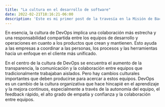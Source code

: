 ```yaml
---
title: "La cultura en el desarrollo de software"
date: 2022-02-21T18:16:21-06:00
description: 'Este es mi primer post de la travesía en la Misión de Backend con Node JS de Launch X.'
---
```


En esencia, la cultura de DevOps implica una colaboración más estrecha y una responsabilidad compartida entre los equipos de desarrollo y operaciones en cuanto a los productos que crean y mantienen. Esto ayuda a las empresas a coordinar a las personas, los procesos y las herramientas hacia un enfoque en el cliente más unificado.

En el centro de la cultura de DevOps se encuentra el aumento de la transparencia, la comunicación y la colaboración entre equipos que tradicionalmente trabajaban aislados. Pero hay cambios culturales importantes que deben producirse para acercar a estos equipos. DevOps es un cambio de la cultura organizativa que hace hincapié en el aprendizaje y la mejora continuos, especialmente a través de la autonomía del equipo, el feedback rápido, el alto grado de empatía y confianza y la colaboración entre equipos.
